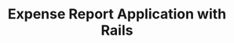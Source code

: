---
title: Expense Report Application with Rails
description: Code for Helpers in Rails Expense Report Application
tags:
    - ruby
    - rails
    - rails-helpers-code
---